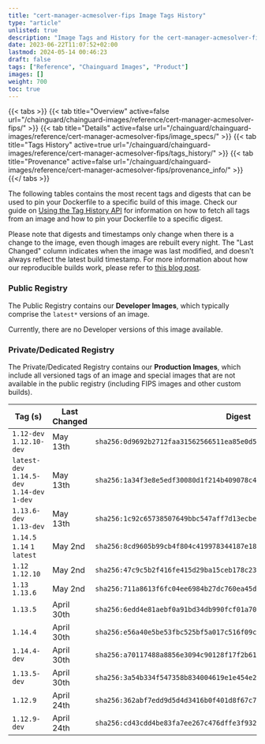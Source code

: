 ```yaml
---
title: "cert-manager-acmesolver-fips Image Tags History"
type: "article"
unlisted: true
description: "Image Tags and History for the cert-manager-acmesolver-fips Chainguard Image"
date: 2023-06-22T11:07:52+02:00
lastmod: 2024-05-14 00:46:23
draft: false
tags: ["Reference", "Chainguard Images", "Product"]
images: []
weight: 700
toc: true
---
```


{{< tabs >}}
{{< tab title="Overview" active=false url="/chainguard/chainguard-images/reference/cert-manager-acmesolver-fips/" >}}
{{< tab title="Details" active=false url="/chainguard/chainguard-images/reference/cert-manager-acmesolver-fips/image_specs/" >}}
{{< tab title="Tags History" active=true url="/chainguard/chainguard-images/reference/cert-manager-acmesolver-fips/tags_history/" >}}
{{< tab title="Provenance" active=false url="/chainguard/chainguard-images/reference/cert-manager-acmesolver-fips/provenance_info/" >}}
{{</ tabs >}}

The following tables contains the most recent tags and digests that can be used to pin your Dockerfile to a specific build of this image. Check our guide on [Using the Tag History API](/chainguard/chainguard-images/using-the-tag-history-api/) for information on how to fetch all tags from an image and how to pin your Dockerfile to a specific digest.

Please note that digests and timestamps only change when there is a change to the image, even though images are rebuilt every night. The "Last Changed" column indicates when the image was last modified, and doesn't always reflect the latest build timestamp. For more information about how our reproducible builds work, please refer to [this blog post](https://www.chainguard.dev/unchained/reproducing-chainguards-reproducible-image-builds).

### Public Registry
The Public Registry contains our **Developer Images**, which typically comprise the `latest*` versions of an image.

Currently, there are no Developer versions of this image available.

### Private/Dedicated Registry
The Private/Dedicated Registry contains our **Production Images**, which include all versioned tags of an image and special images that are not available in the public registry (including FIPS images and other custom builds).

| Tag (s)                                       | Last Changed | Digest                                                                    |
|-----------------------------------------------|--------------|---------------------------------------------------------------------------|
|  `1.12-dev` `1.12.10-dev`                     | May 13th     | `sha256:0d9692b2712faa31562566511ea85e0d5d42cf8b57ed192a3dbda33dc42fc5f4` |
|  `latest-dev` `1.14.5-dev` `1.14-dev` `1-dev` | May 13th     | `sha256:1a34f3e8e5edf30080d1f214b409078c4c8cdb289ca528bfd2a146bfedbe7173` |
|  `1.13.6-dev` `1.13-dev`                      | May 13th     | `sha256:1c92c65738507649bbc547aff7d13ecbe27b3336588d286d7182cec7793a8a0b` |
|  `1.14.5` `1.14` `1` `latest`                 | May 2nd      | `sha256:8cd9605b99cb4f804c419978344187e187697dfe60fe26d8afb22fba02cff87f` |
|  `1.12` `1.12.10`                             | May 2nd      | `sha256:47c9c5b2f416fe415d29ba15ceb178c23eb123716ce2af8f9c0150232bf9fc32` |
|  `1.13` `1.13.6`                              | May 2nd      | `sha256:711a8613f6fc04ee6984b27dc760ea45d2b75c7c169c2b2e421b409ddb4dd87f` |
|  `1.13.5`                                     | April 30th   | `sha256:6edd4e81aebf0a91bd34db990fcf01a70d337534423a279ed5f8b27899dcd525` |
|  `1.14.4`                                     | April 30th   | `sha256:e56a40e5be53fbc525bf5a017c516f09c63e6f7ac3b2501f44f640342c4712f5` |
|  `1.14.4-dev`                                 | April 30th   | `sha256:a70117488a8856e3094c90128f17f2b616337cfe0ddd883df80f1ea216eafc65` |
|  `1.13.5-dev`                                 | April 30th   | `sha256:3a54b334f547358b834004619e1e454e23c1daaaf81b27b477637d9a13d5f46d` |
|  `1.12.9`                                     | April 24th   | `sha256:362abf7edd9d5d4d3416b0f401d8f67c700cddc3add5ee343aaa7d36850b3d76` |
|  `1.12.9-dev`                                 | April 24th   | `sha256:cd43cdd4be83fa7ee267c476dffe3f9325dc736d67271cb28f1271f4d6d01677` |

